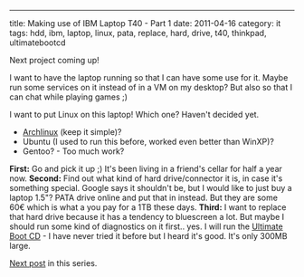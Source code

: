 ---
title: Making use of IBM Laptop T40 - Part 1
date: 2011-04-16
category: it
tags: hdd, ibm, laptop, linux, pata, replace, hard, drive, t40, thinkpad, ultimatebootcd

Next project coming up!

I want to have the laptop running so that I can have some use for it. Maybe run some services on it instead of in a VM on my desktop? But also so that I can chat while playing games ;)

I want to put Linux on this laptop! Which one? Haven't decided yet.

- [Archlinux](http://www.archlinux.org/ "archlinux") (keep it simple)?
- Ubuntu (I used to run this before, worked even better than WinXP)?
- Gentoo? - Too much work?

**First:** Go and pick it up ;) It's been living in a friend's cellar for half a year now. **Second:** Find out what kind of hard drive/connector it is, in case it's something special. Google says it shouldn't be, but I would like to just buy a laptop 1.5"? PATA drive online and put that in instead. But they are some 60€ which is what a you pay for a 1TB these days. **Third:** I want to replace that hard drive because it has a tendency to bluescreen a lot. But maybe I should run some kind of diagnostics on it first.. yes. I will run the [Ultimate Boot CD](http://www.ultimatebootcd.com/ "ubcd.com") \- I have never tried it before but I heard it's good. It's only 300MB large.

[Next post](http://www.guldmyr.com/making-use-of-ibm-laptop-t40-%E2%80%93-part-2/ "next post") in this series.

